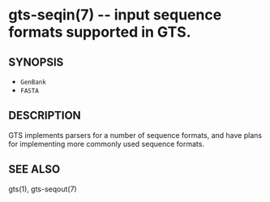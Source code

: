 # gts-seqin(7) -- input sequence formats supported in GTS.

## SYNOPSIS

  * `GenBank`
  * `FASTA`

## DESCRIPTION

GTS implements parsers for a number of sequence formats, and have plans for
implementing more commonly used sequence formats.

## SEE ALSO

gts(1), gts-seqout(7)